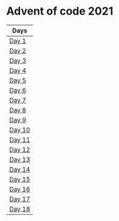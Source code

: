 # Advent of code 2021

| Days                                  |
|---------------------------------------|
| [Day 1](src/main/kotlin/days/Day1.kt) |
| [Day 2](src/main/kotlin/days/Day1.kt) |
| [Day 3](src/main/kotlin/days/Day1.kt) |
| [Day 4](src/main/kotlin/days/Day1.kt) |
| [Day 5](src/main/kotlin/days/Day5.kt) |
| [Day 6](src/main/kotlin/days/Day6.kt) |
| [Day 7](src/main/kotlin/days/Day7.kt) |
| [Day 8](src/main/kotlin/days/Day8.kt) |
| [Day 9](src/main/kotlin/days/Day9.kt) |
| [Day 10](src/main/kotlin/days/Day10.kt) |
| [Day 11](src/main/kotlin/days/Day11.kt) |
| [Day 12](src/main/kotlin/days/Day12.kt) |
| [Day 13](src/main/kotlin/days/Day13.kt) |
| [Day 14](src/main/kotlin/days/Day14.kt) |
| [Day 15](src/main/kotlin/days/Day15.kt) |
| [Day 16](src/main/kotlin/days/Day16.kt) |
| [Day 17](src/main/kotlin/days/Day17.kt) |
| [Day 18](src/main/kotlin/days/Day18.kt) |